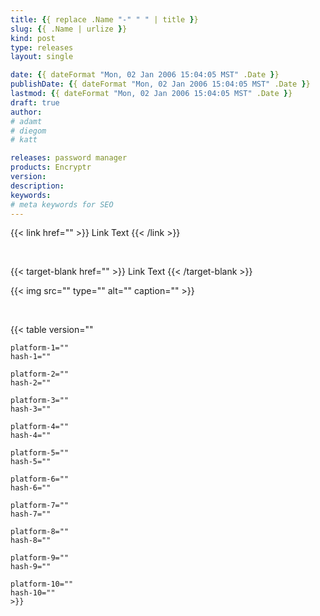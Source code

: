 ```yaml
---
title: {{ replace .Name "-" " " | title }}
slug: {{ .Name | urlize }}
kind: post
type: releases
layout: single

date: {{ dateFormat "Mon, 02 Jan 2006 15:04:05 MST" .Date }}
publishDate: {{ dateFormat "Mon, 02 Jan 2006 15:04:05 MST" .Date }}
lastmod: {{ dateFormat "Mon, 02 Jan 2006 15:04:05 MST" .Date }}
draft: true
author: 
# adamt
# diegom 
# katt

releases: password manager
products: Encryptr 
version: 
description: 
keywords: 
# meta keywords for SEO 
---
```




<!-- link -->
{{< link
    href="" >}}
    Link Text
{{< /link >}}

<br> 

<!-- link target-blank -->
{{< target-blank
    href="" >}}
    Link Text
{{< /target-blank >}}


<!-- img/figure -->
{{< img 
    src="" 
    type="" 
    alt="" 
    caption="" >}} 

<br>

<!-- hash table -->
{{< table 
    version=""

    platform-1="" 
    hash-1="" 
    
    platform-2="" 
    hash-2=""  

    platform-3="" 
    hash-3=""  

    platform-4="" 
    hash-4="" 

    platform-5="" 
    hash-5=""  

    platform-6="" 
    hash-6=""  

    platform-7="" 
    hash-7=""  

    platform-8="" 
    hash-8=""  

    platform-9="" 
    hash-9=""  

    platform-10="" 
    hash-10=""  
    >}} 